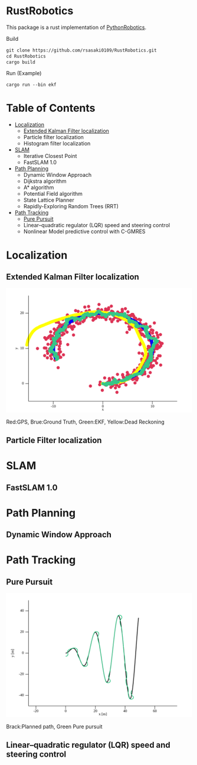 RustRobotics
====

This package is a rust implementation of [PythonRobotics](https://github.com/AtsushiSakai/PythonRobotics).

Build
```
git clone https://github.com/rsasaki0109/RustRobotics.git
cd RustRobotics
cargo build
```

Run (Example)
```
cargo run --bin ekf
```

# Table of Contents
   * [Localization](#localization)
      * [Extended Kalman Filter localization](#extended-kalman-filter-localization)
      * Particle filter localization
      * Histogram filter localization
   * [SLAM](#slam)
      * Iterative Closest Point 
      * FastSLAM 1.0
   * [Path Planning](#path-planning)
      * Dynamic Window Approach
      * Dijkstra algorithm
      * A* algorithm
      * Potential Field algorithm
      * State Lattice Planner
      * Rapidly-Exploring Random Trees (RRT)
   * [Path Tracking](#path-tracking)
      * [Pure Pursuit](#pure-pursuit)
      * Linear–quadratic regulator (LQR) speed and steering control
      * Nonlinear Model predictive control with C-GMRES

# Localization
## Extended Kalman Filter localization
<img src="./img/ekf.svg" width="640px">   

Red:GPS, Brue:Ground Truth, Green:EKF, Yellow:Dead Reckoning

## Particle Filter localization

# SLAM
## FastSLAM 1.0


# Path Planning
## Dynamic Window Approach

# Path Tracking
## Pure Pursuit

<img src="./img/pure_pursuit.svg" width="640px">  

Brack:Planned path, Green Pure pursuit
## Linear–quadratic regulator (LQR) speed and steering control


